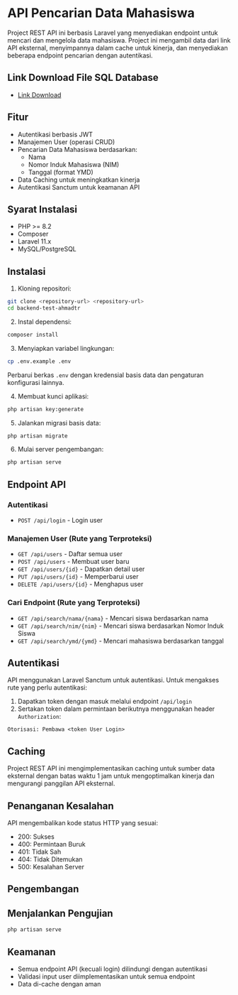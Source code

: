 # API Pencarian Data Mahasiswa

Project REST API ini berbasis Laravel yang menyediakan endpoint untuk mencari dan mengelola data mahasiswa. Project ini mengambil data dari link API eksternal, menyimpannya dalam cache untuk kinerja, dan menyediakan beberapa endpoint pencarian dengan autentikasi.

## Link Download File SQL Database
- [Link Download](https://drive.google.com/file/d/1bxe-y8Ium-B8zqlPb5HxzZJ9vAz4BKIH/view?usp=sharing)

## Fitur

- Autentikasi berbasis JWT
- Manajemen User (operasi CRUD)
- Pencarian Data Mahasiswa berdasarkan:
  - Nama
  - Nomor Induk Mahasiswa (NIM)
  - Tanggal (format YMD)
- Data Caching untuk meningkatkan kinerja
- Autentikasi Sanctum untuk keamanan API

## Syarat Instalasi

- PHP >= 8.2
- Composer
- Laravel 11.x
- MySQL/PostgreSQL

## Instalasi

1. Kloning repositori:
```bash
git clone <repository-url> <repository-url>
cd backend-test-ahmadtr
```

2. Instal dependensi:
```bash
composer install
```

3. Menyiapkan variabel lingkungan:
```bash
cp .env.example .env
```
Perbarui berkas `.env` dengan kredensial basis data dan pengaturan konfigurasi lainnya.

4. Membuat kunci aplikasi:
```bash
php artisan key:generate
```

5. Jalankan migrasi basis data:
```bash
php artisan migrate
```

6. Mulai server pengembangan:
```bash
php artisan serve
```

## Endpoint API

### Autentikasi
- `POST /api/login` - Login user

### Manajemen User (Rute yang Terproteksi)
- `GET /api/users` - Daftar semua user
- `POST /api/users` - Membuat user baru
- `GET /api/users/{id}` - Dapatkan detail user
- `PUT /api/users/{id}` - Memperbarui user
- `DELETE /api/users/{id}` - Menghapus user

### Cari Endpoint (Rute yang Terproteksi)
- `GET /api/search/nama/{nama}` - Mencari siswa berdasarkan nama
- `GET /api/search/nim/{nim}` - Mencari siswa berdasarkan Nomor Induk Siswa
- `GET /api/search/ymd/{ymd}` - Mencari mahasiswa berdasarkan tanggal

## Autentikasi

API menggunakan Laravel Sanctum untuk autentikasi. Untuk mengakses rute yang perlu autentikasi:

1. Dapatkan token dengan masuk melalui endpoint `/api/login`
2. Sertakan token dalam permintaan berikutnya menggunakan header `Authorization`:
```
Otorisasi: Pembawa <token User Login>
```

## Caching

Project REST API ini mengimplementasikan caching untuk sumber data eksternal dengan batas waktu 1 jam untuk mengoptimalkan kinerja dan mengurangi panggilan API eksternal.

## Penanganan Kesalahan

API mengembalikan kode status HTTP yang sesuai:
- 200: Sukses
- 400: Permintaan Buruk
- 401: Tidak Sah
- 404: Tidak Ditemukan
- 500: Kesalahan Server

## Pengembangan

## Menjalankan Pengujian
```bash
php artisan serve
```

## Keamanan

- Semua endpoint API (kecuali login) dilindungi dengan autentikasi
- Validasi input user diimplementasikan untuk semua endpoint
- Data di-cache dengan aman

